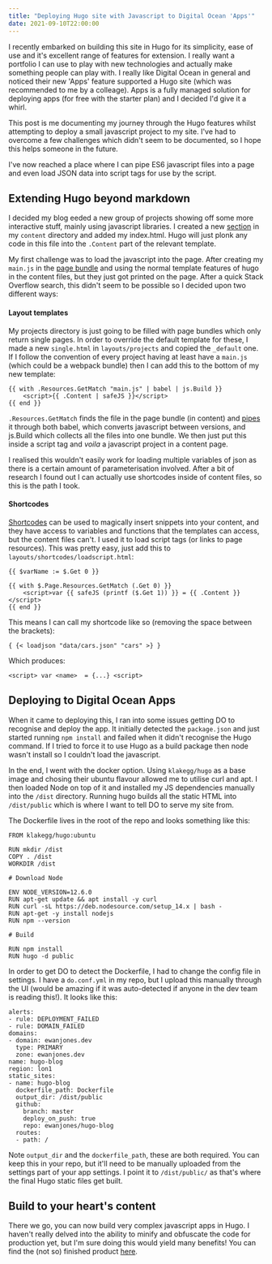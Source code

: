 ```yaml
---
title: "Deploying Hugo site with Javascript to Digital Ocean 'Apps'"
date: 2021-09-10T22:00:00
---
```


I recently embarked on building this site in Hugo for its simplicity, ease of use and it's excellent range of features for extension. I really want a portfolio I can use to play with new technologies and actually make something people can play with. I really like  Digital Ocean in general and noticed their new 'Apps' feature supported a Hugo site (which was recommended to me by a colleage). Apps is  a fully managed solution for deploying apps (for free with the starter plan) and I decided I'd give it a whirl.

This post is me documenting my journey through the Hugo features whilst attempting to deploy a small javascript project to my site. I've had to overcome a few challenges which didn't seem to be documented, so I hope this helps someone in the future. 

I've now reached a place where I can pipe ES6 javascript files into a page and even load JSON data into script tags for use by the script.


## Extending Hugo beyond markdown 


I decided my blog eeded a new group of projects showing off some more interactive stuff, mainly using javascript libraries. I created a new [section](https://gohugo.io/content-management/sections/) in my `content` directory and added my index.html. Hugo will just plonk any code in this file into the `.Content` part of the relevant template.

My first challenge was to load the javascript into the page. After creating my `main.js` in the [page bundle](https://gohugo.io/content-management/page-bundles/) and using the normal template features of hugo in the content files, but they just got printed on the page. After a quick Stack Overflow search, this didn't seem to be possible so I decided upon two different ways:


#### Layout templates


My projects directory is just going to be filled with page bundles which only return single pages. In order to override the default template for these, I made a new `single.html` in `layouts/projects` and copied the `_default` one. If I follow the convention of every project having at least have a `main.js` (which could be a webpack bundle) then I can add this to the bottom of my new template:

```
{{ with .Resources.GetMatch "main.js" | babel | js.Build }}
    <script>{{ .Content | safeJS }}</script>
{{ end }}
```

`.Resources.GetMatch` finds the file in the page bundle (in content) and [pipes](https://gohugo.io/hugo-pipes/) it through both babel, which converts javascript between versions, and js.Build which collects all the files into one bundle. We then just put this inside a script tag and *voila* a javascript project in a content page.


I realised this wouldn't easily work for loading multiple variables of json as there is a certain amount of parameterisation involved. After a bit of research I found out I can actually use shortcodes inside of content files, so this is the path I took.


#### Shortcodes


[Shortcodes](https://gohugo.io/content-management/shortcodes/) can be used to magically insert snippets into your content, and they have access to variables and functions that the templates can access, but the content files can't. I used it to load script tags (or links to page resources). This was pretty easy, just add this to `layouts/shortcodes/loadscript.html`:

```
{{ $varName := $.Get 0 }}

{{ with $.Page.Resources.GetMatch (.Get 0) }}
    <script>var {{ safeJS (printf ($.Get 1)) }} = {{ .Content }}</script>
{{ end }}
```

This means I can call my shortcode like so (removing the space between the brackets):

```
{ {< loadjson "data/cars.json" "cars" >} }
```

Which produces:

```
<script> var <name>  = {...} <script>
```


## Deploying to Digital Ocean Apps


When it came to deploying this, I ran into some issues getting DO to recognise and deploy the app. It initially detected the `package.json` and just started running `npm install` and failed when it didn't recognise the Hugo command. If I tried to force it to use Hugo as a build package then node wasn't install so I couldn't load the javascript.

In the end, I went with the docker option. Using `klakegg/hugo` as a base image and chosing their ubuntu flavour allowed me to utilise curl and apt. I then loaded Node on top of it and installed my JS dependencies manually into the `/dist` directory. Running hugo builds all the static HTML into `/dist/public` which is where I want to tell DO to serve my site from. 

The Dockerfile lives in the root of the repo and looks something like this:

```
FROM klakegg/hugo:ubuntu

RUN mkdir /dist
COPY . /dist
WORKDIR /dist

# Download Node 

ENV NODE_VERSION=12.6.0
RUN apt-get update && apt install -y curl
RUN curl -sL https://deb.nodesource.com/setup_14.x | bash -
RUN apt-get -y install nodejs
RUN npm --version

# Build 

RUN npm install
RUN hugo -d public
```

In order to get DO to detect the Dockerfile, I had to change the config file in settings. I have a `do.conf.yml` in my repo, but I upload this manually through the UI (would be amazing if it was auto-detected if anyone in the dev team is reading this!). It looks like this:

```
alerts:
- rule: DEPLOYMENT_FAILED
- rule: DOMAIN_FAILED
domains:
- domain: ewanjones.dev
  type: PRIMARY
  zone: ewanjones.dev
name: hugo-blog
region: lon1
static_sites:
- name: hugo-blog
  dockerfile_path: Dockerfile
  output_dir: /dist/public
  github:
    branch: master
    deploy_on_push: true
    repo: ewanjones/hugo-blog
  routes:
  - path: /
```

Note `output_dir` and the `dockerfile_path`,  these are both required. You can keep this in your repo, but it'll need to be manually uploaded from the settings part of your app settings. I point it to `/dist/public/` as that's where the final Hugo static files get built.


## Build to your heart's content


There we go, you can now build very complex javascript apps in Hugo. I haven't really delved into the ability to minify and obfuscate the code for production yet, but I'm sure doing this would yield many benefits! You can find the (not so) finished product [here](/projects/cars/).
